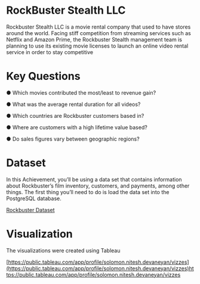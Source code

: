 # RockBuster Stealth LLC
Rockbuster Stealth LLC is a movie rental company that used to have stores around the
world. Facing stiff competition from streaming services such as Netflix and Amazon Prime,
the Rockbuster Stealth management team is planning to use its existing movie licenses to
launch an online video rental service in order to stay competitive

# Key Questions
● Which movies contributed the most/least to revenue gain?

● What was the average rental duration for all videos?

● Which countries are Rockbuster customers based in?

● Where are customers with a high lifetime value based?

● Do sales figures vary between geographic regions?

# Dataset
In this Achievement, you’ll be using a data set that contains information about Rockbuster’s
film inventory, customers, and payments, among other things. The first thing you’ll need to
do is load the data set into the PostgreSQL database.

[Rockbuster Dataset](http://www.postgresqltutorial.com/wp-content/uploads/2019/05/dvdrental.zip)

# Visualization
The visualizations were created using Tableau 

[https://public.tableau.com/app/profile/solomon.nitesh.devaneyan/vizzes](https://public.tableau.com/app/profile/solomon.nitesh.devaneyan/vizzes)https://public.tableau.com/app/profile/solomon.nitesh.devaneyan/vizzes
